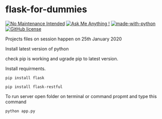# flask-for-dummies
[![No Maintenance Intended](http://unmaintained.tech/badge.svg)](http://unmaintained.tech/)  [![Ask Me Anything !](https://img.shields.io/badge/Ask%20me-anything-1abc9c.svg)](https://github.com/chiCKson)  [![made-with-python](https://img.shields.io/badge/Made%20with-Python-1f425f.svg)](https://www.python.org/) [![GitHub license](https://img.shields.io/github/license/Naereen/StrapDown.js.svg)](https://github.com/chiCKson/flask-for-dummies/blob/master/LICENSE)


 Projects files on session happen on 25th January 2020
 
 Install latest version of python
 
 check pip is working and ugrade pip to latest version.
 
 Install requirments.
 
 
 ```pip install flask```
 
 
 ```pip install flask-restful```
 
 To run server open folder on terminal or command propmt and type this command
 
 
 ```python app.py``` 
 
 
